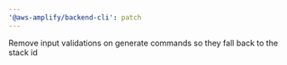 ```yaml
---
'@aws-amplify/backend-cli': patch
---
```


Remove input validations on generate commands so they fall back to the stack id
